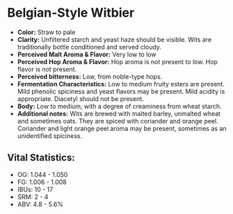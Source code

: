 # Belgian-Style Witbier

- **Color:** Straw to pale
- **Clarity:** Unfiltered starch and yeast haze should be visible. Wits are traditionally bottle conditioned and served cloudy.
- **Perceived Malt Aroma & Flavor:** Very low to low
- **Perceived Hop Aroma & Flavor:** Hop aroma is not present to low. Hop flavor is not present.
- **Perceived bitterness:** Low, from noble-type hops.
- **Fermentation Characteristics:** Low to medium fruity esters are present. Mild phenolic spiciness and yeast flavors may be present. Mild acidity is appropriate. Diacetyl should not be present.
- **Body:** Low to medium, with a degree of creaminess from wheat starch.
- **Additional notes:** Wits are brewed with malted barley, unmalted wheat and sometimes oats. They are spiced with coriander and orange peel. Coriander and light orange peel aroma may be present, sometimes as an unidentified spiciness.

## Vital Statistics:

- OG: 1.044 - 1.050
- FG: 1.006 - 1.008
- IBUs: 10 - 17
- SRM: 2 - 4
- ABV: 4.8 - 5.6% 
